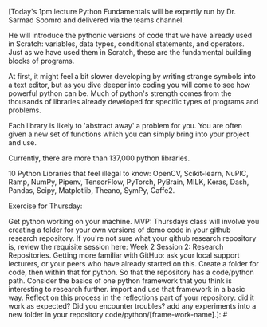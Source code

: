 [Today's 1pm lecture Python Fundamentals will be expertly run by Dr. Sarmad Soomro and delivered via the teams channel.

He will introduce the pythonic versions of code that we have already used in Scratch: variables, data types, conditional statements, and operators. Just as we have used them in Scratch, these are the fundamental building blocks of programs. 

At first, it might feel a bit slower developing by writing strange symbols into a text editor, but as you dive deeper into coding you will come to see how powerful python can be. Much of python's strength comes from the thousands of libraries already developed for specific types of programs and problems.

Each library is likely to 'abstract away' a problem for you. You are often given a new set of functions which you can simply bring into your project and use.

Currently, there are more than 137,000 python libraries.

10 Python Libraries that feel illegal to know: OpenCV, Scikit-learn, NuPIC, Ramp, NumPy, Pipenv, TensorFlow, PyTorch, PyBrain, MILK, Keras, Dash, Pandas, Scipy, Matplotlib, Theano, SymPy, Caffe2.

Exercise for Thursday:

Get python working on your machine.
MVP: Thursdays class will involve you creating a folder for your own versions of demo code in your github research repository. If you're not sure what your github research repository is, review the requisite session here: Week 2 Session 2: Research Repositories. Getting more familiar with GitHub:  ask your local support lecturers, or your peers who have already started on this. 
Create a folder for code, then within that for python. So that the repository has a code/python path. 
Consider the basics of one python framework that you think is interesting to research further. 
import and use that framework in a basic way.
Reflect on this process in the reflections part of your repository:
did it work as expected?
Did you encounter troubles? 
add any experiments into a new folder in your repository code/python/[frame-work-name].]: # 
